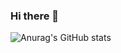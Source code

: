 ### Hi there 👋

![Anurag's GitHub stats](https://github-readme-stats.vercel.app/api?username=Geekeh&show_icons=true&theme=radical)
